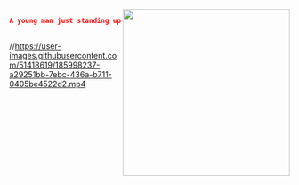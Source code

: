 <!-- ##

<img align="right" width="300" src="https://i.imgur.com/ugWb6BU.gif" /> -->

<img align="right" width="300" src="https://count.getloli.com/get/@deoncn" />

```json  
A young man just standing up.
   
```
<!-- <a href="https://deoncn.github.io" target="_blank">deoncn.github.io</a> -->
<!-- ![Deoncn's GitHub stats](https://github-readme-stats.vercel.app/api?username=deoncn&theme=radical&show_icons=true) ![Deoncn](https://github-readme-stats.vercel.app/api/top-langs/?username=deoncn&hide=html&layout=compact&theme=radical)
![](https://github-profile-summary-cards.vercel.app/api/cards/profile-details?username=deoncn&theme=monokai) -->

//https://user-images.githubusercontent.com/51418619/185998237-a29251bb-7ebc-436a-b711-0405be4522d2.mp4
